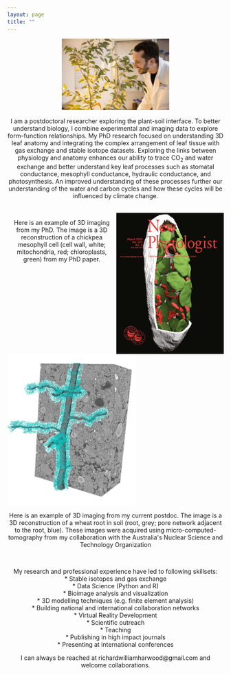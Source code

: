 ```yaml
---
layout: page
title: ""
---
```

<p align="center">
<img  width="250"  src="richardharwood.png">
</p> 
<p align="center">
I am a postdoctoral researcher exploring the plant-soil interface. To better understand biology, I combine experimental and imaging data to explore form-function relationships. My PhD research focused on understanding 3D leaf anatomy and integrating the complex arrangement of leaf tissue with gas exchange and stable isotope datasets. Exploring the links between physiology and anatomy enhances our ability to trace CO<sub>2</sub> and water exchange and better understand key leaf processes such as stomatal conductance, mesophyll conductance, hydraulic conductance, and photosynthesis. An improved understanding of these processes further our understanding of the water and carbon cycles and how these cycles will be influenced by climate change.
</p>
<br clear="centre"/>

<img align="right" src="newphytcover.jpg" width="250" >
<p align="center">
Here is an example of 3D imaging from my PhD. The image is a 3D reconstruction of a chickpea mesophyll cell (cell wall, white; mitochondria, red; chloroplasts, green) from my PhD paper. 
</p>
<br />
<br clear="centre"/>

<img align="center"  src="ANSTO_2024_Figure.png" width="300">
<br clear="centre"/>

<p align="center">
Here is an example of 3D imaging from my current postdoc. The image is a 3D reconstruction of a wheat root in soil (root, grey; pore network adjacent to the root, blue). These images were acquired using micro-computed-tomography from my collaboration with the Australia's Nuclear Science and Technology Organization  
</p>
<br clear="centre"/>

<p align="center">
  My research and professional experience have led to following skillsets: <br />
* Stable isotopes and gas exchange <br />
* Data Science (Python and R) <br />
* Bioimage analysis and visualization <br />
* 3D modelling techniques (e.g. finite element analysis) <br />
* Building national and international collaboration networks <br />
* Virtual Reality Development  <br />
* Scientific outreach  <br />
* Teaching <br />
* Publishing in high impact journals  <br />
* Presenting at international conferences  <br />
</p>

<p align="center">
I can always be reached at richardwilliamharwood@gmail.com and welcome collaborations. 
</p>
